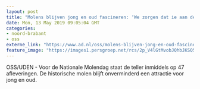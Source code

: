 ```yaml
---
layout: post
title: "Molens blijven jong en oud fascineren: ‘We zorgen dat ie aan de gang blijft’"
date: Mon, 13 May 2019 09:05:04 GMT
categories: 
- noord-brabant 
- oss 
externe_link: "https://www.ad.nl/oss/molens-blijven-jong-en-oud-fascineren-we-zorgen-dat-ie-aan-de-gang-blijft~a47c95e4/"
feature_image: "https://images1.persgroep.net/rcs/2p_V4lGtMvobJQhbJKSQ52K8EkY/diocontent/148078781/_fitwidth/400/?appId=21791a8992982cd8da851550a453bd7f&quality=0.7"
---
```


OSS/UDEN - Voor de Nationale Molendag staat de teller inmiddels op 47 afleveringen. De historische molen blijft onverminderd een attractie voor jong en oud.
